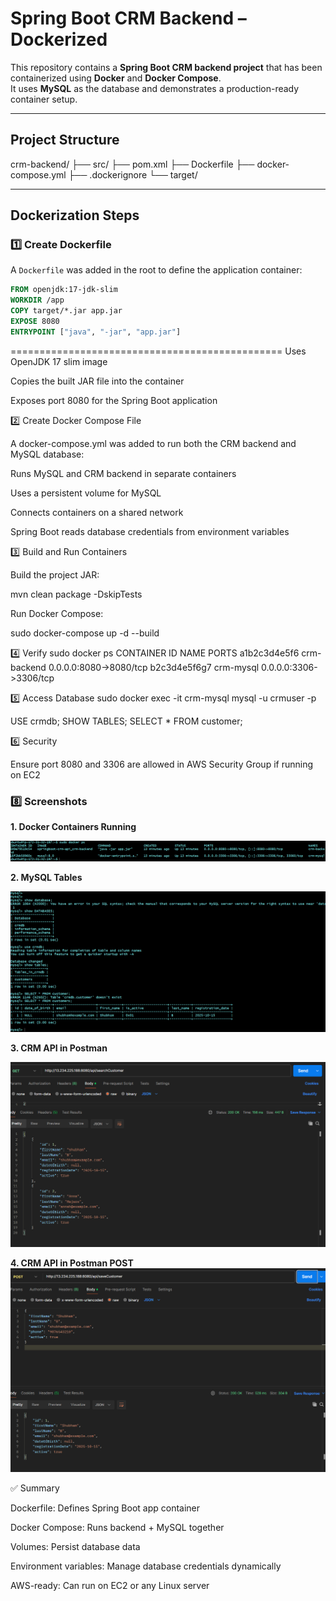 # Spring Boot CRM Backend – Dockerized

This repository contains a **Spring Boot CRM backend project** that has been containerized using **Docker** and **Docker Compose**.  
It uses **MySQL** as the database and demonstrates a production-ready container setup.

---

## **Project Structure**

crm-backend/
├── src/
├── pom.xml
├── Dockerfile
├── docker-compose.yml
├── .dockerignore
└── target/

---

## **Dockerization Steps**

### 1️⃣ Create Dockerfile

A `Dockerfile` was added in the root to define the application container:

```dockerfile
FROM openjdk:17-jdk-slim
WORKDIR /app
COPY target/*.jar app.jar
EXPOSE 8080
ENTRYPOINT ["java", "-jar", "app.jar"]
```

===============================================
Uses OpenJDK 17 slim image

Copies the built JAR file into the container

Exposes port 8080 for the Spring Boot application

2️⃣ Create Docker Compose File

A docker-compose.yml was added to run both the CRM backend and MySQL database:

Runs MySQL and CRM backend in separate containers

Uses a persistent volume for MySQL

Connects containers on a shared network

Spring Boot reads database credentials from environment variables

3️⃣ Build and Run Containers

Build the project JAR:

mvn clean package -DskipTests

Run Docker Compose:

sudo docker-compose up -d --build

4️⃣ Verify
sudo docker ps
CONTAINER ID   NAME          PORTS
a1b2c3d4e5f6   crm-backend   0.0.0.0:8080->8080/tcp
b2c3d4e5f6g7   crm-mysql     0.0.0.0:3306->3306/tcp

5️⃣ Access Database
sudo docker exec -it crm-mysql mysql -u crmuser -p

USE crmdb;
SHOW TABLES;
SELECT * FROM customer;

6️⃣ Security

Ensure port 8080 and 3306 are allowed in AWS Security Group if running on EC2

### **8️⃣ Screenshots**

**1. Docker Containers Running**

![Docker Containers](images/dockercontainers.png)

**2. MySQL Tables**

![MySQL Tables](images/mysqltables.png)

**3. CRM API in Postman**

![CRM API](images/getalllistapi.png)

**4. CRM API in Postman POST**
![CRM API](images/postmanpost.png)


✅ Summary

Dockerfile: Defines Spring Boot app container

Docker Compose: Runs backend + MySQL together

Volumes: Persist database data

Environment variables: Manage database credentials dynamically

AWS-ready: Can run on EC2 or any Linux server
